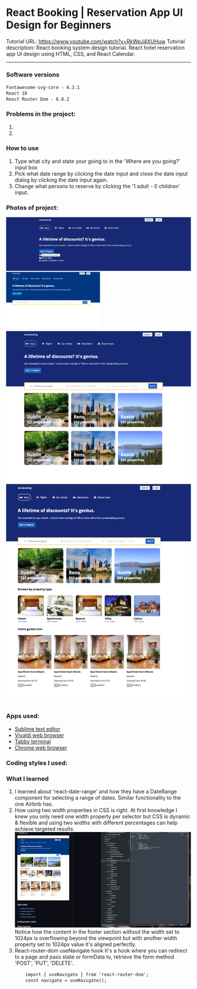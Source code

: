 # React Booking | Reservation App UI Design for Beginners
Tutorial URL: https://www.youtube.com/watch?v=RkWpJ4XUHuw
Tutorial description: React booking system design tutorial. React hotel reservation app UI design using HTML, CSS, and React Calendar.

___________

### Software versions
	Fontawesome-svg-core - 6.3.1
	React 18
	React Router Dom - 6.8.2
### Problems in the project:
1.
2.

### How to use
1. Type what city and state your going to in the 'Where are you going?' input box
2. Pick what date range by clicking the date input and close the date input dialog by clicking the date input again.
3. Change what persons to reserve by clicking the '1 adult - 0 children' input.

### Photos of project:
![navigation](images/lamabooking_forreadme.png)
![calendar/reservation](images/lamabooking1_gif.gif)
![lamabooking](images/lamabooking2.png)
![lamabooking 3](images/react-booking_3.png)

### Apps used:
- [Sublime text editor](https://www.sublimetext.com)
- [Vivaldi web browser](https://vivaldi.com)
- [Tabby terminal](tabby.sh)
- [Chrome web browser](https://www.google.com/chrome/)

### Coding styles I used:

### What I learned
1. I learned about 'react-date-range' and how they have a DateRange component for selecting a range of dates. Similar functionality to the one Airbnb has. 
2. How using two width properties in CSS is right.
	At first knowledge I knew you only need one width property per selector but CSS is dynamic & flexible and using two widths with different percentages can help achieve targeted results.
	![lamabooking_footer](images/lamabookingfooter.gif)
	Notice how the content in the footer section without the width set to 1024px is overflowing beyond the viewpoint but with another width property set to 1024px value it's aligned perfectly.
3. React-router-dom useNavigate hook
	It's a hook where you can redirect to a page and pass state or formData to, retrieve the form method 'POST', 'PUT', 'DELETE'. 
	``` 
		import { useNavigate } from 'react-router-dom';
		const navigate = useNavigate();
	```